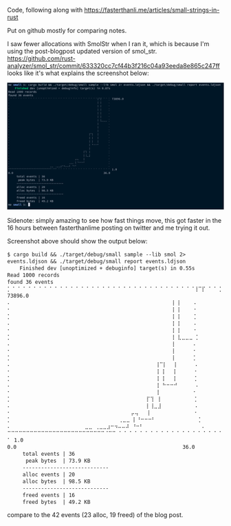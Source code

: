 Code, following along with https://fasterthanli.me/articles/small-strings-in-rust

Put on github mostly for comparing notes.

I saw fewer allocations with SmolStr when I ran it, which is because I'm using the post-blogpost updated version of smol_str. https://github.com/rust-analyzer/smol_str/commit/633320cc7cf44b3f216c04a93eeda8e865c247ff looks like it's what explains the screenshot below:

![slightly fewer allocations](smol-output.png)

Sidenote: simply amazing to see how fast things move, this got faster in the 16 hours between fasterthanlime posting on twitter and me trying it out.

Screenshot above should show the output below:

```shell
$ cargo build && ./target/debug/small sample --lib smol 2> events.ldjson && ./target/debug/small report events.ldjson
    Finished dev [unoptimized + debuginfo] target(s) in 0.55s
Read 1000 records
found 36 events
⡁⠈ ⠁⠈ ⠁⠈ ⠁⠈ ⠁⠈ ⠁⠈ ⠁⠈ ⠁⠈ ⠁⠈ ⠁⠈ ⠁⠈ ⠁⠈ ⠁⠈ ⠁⠈ ⠁⠈ ⠁⠈ ⠁⠈ ⠁⠈⢸⠉⡏ ⠁⠈ ⡁ 73896.0
⠄                                                    ⢸ ⡇    ⠄
⠂                                                    ⢸ ⡇    ⠂
⡁                                                    ⢸ ⡇    ⡁
⠄                                                    ⢸ ⡇    ⠄
⠂                                                    ⢸ ⡇    ⠂
⡁                                                    ⢸ ⣇⣀⣀⣀ ⡁
⠄                                                    ⢸      ⠄
⠂                                                    ⢸      ⠂
⡁                                                    ⢸      ⡁
⠄                                               ⢸⠉⡇  ⢸      ⠄
⠂                                               ⢸ ⡇  ⢸      ⠂
⡁                                               ⢸ ⡇  ⢸      ⡁
⠄                                               ⢸ ⠓⠒⠒⠚      ⠄
⠂                                               ⢸           ⠂
⡁                                            ⡏⢹ ⢸           ⡁
⠄                                            ⡇⢸⣀⣸           ⠄
⠂                                       ⡤⢤   ⡇              ⠂
⡁                                   ⢀⣀⣀ ⡇⠘⠒⠒⠒⠃              ⡁
⠄                        ⣀⣀ ⢀⣀⣀⣰⠒⠲⠤⠤⠼ ⠘⠒⠃                   ⠄
⠉⠉⠉⠉⠉⠉⠉⠉⠉⠉⠉⠉⠉⠉⠉⠉⠉⠉⠉⠉⠉⠉⠉⠉⠉⠉⠈⠉⠉ ⠁⠈ ⠁⠈ ⠁⠈ ⠁⠈ ⠁⠈ ⠁⠈ ⠁⠈ ⠁⠈ ⠁⠈ ⠁⠈ ⠁ 1.0
0.0                                                      36.0
     total events | 36
      peak bytes  | 73.9 KB
     ----------------------------
     alloc events | 20
     alloc bytes  | 98.5 KB
     ----------------------------
     freed events | 16
     freed bytes  | 49.2 KB
```

compare to the 42 events (23 alloc, 19 freed) of the blog post.
